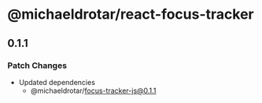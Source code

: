 # @michaeldrotar/react-focus-tracker

## 0.1.1

### Patch Changes

- Updated dependencies
  - @michaeldrotar/focus-tracker-js@0.1.1

